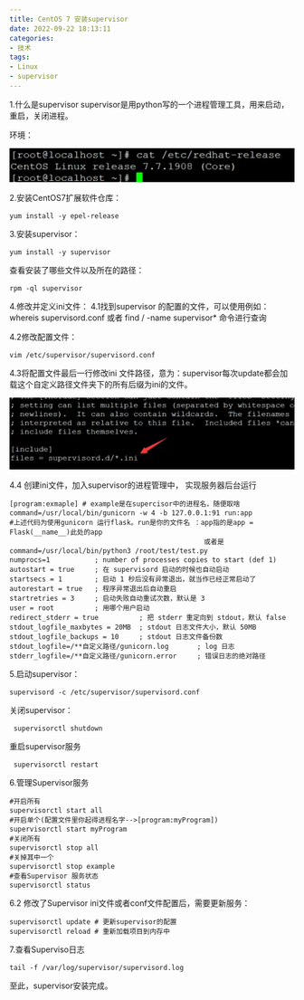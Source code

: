 ```yaml
---
title: CentOS 7 安装supervisor
date: 2022-09-22 18:13:11
categories: 
- 技术
tags:
- Linux
- supervisor
---
```


1.什么是supervisor
supervisor是用python写的一个进程管理工具，用来启动，重启，关闭进程。

<!--more-->

环境：

![image-20220922181439174](CentOS-7-安装supervisor/image-20220922181439174.png)

2.安装CentOS7扩展软件仓库：

```
yum install -y epel-release
```

3.安装supervisor：

```
yum install -y supervisor
```

查看安装了哪些文件以及所在的路径：

```
rpm -ql supervisor
```

4.修改并定义ini文件：
4.1找到supervisor 的配置的文件，可以使用例如： whereis supervisord.conf 或者 find / -name supervisor* 命令进行查询

4.2修改配置文件：

```
vim /etc/supervisor/supervisord.conf
```

4.3将配置文件最后一行修改ini 文件路径，意为：supervisor每次update都会加载这个自定义路径文件夹下的所有后缀为ini的文件。

![image-20220922181522113](CentOS-7-安装supervisor/image-20220922181522113.png)


4.4 创建ini文件，加入supervisor的进程管理中， 实现服务器后台运行

```
[program:exmaple] # example是在supercisor中的进程名，随便取啥
command=/usr/local/bin/gunicorn -w 4 -b 127.0.0.1:91 run:app 
#上述代码为使用gunicorn 运行flask。run是你的文件名 ：app指的是app = Flask(__name__)此处的app
												或者是
command=/usr/local/bin/python3 /root/test/test.py
numprocs=1           ; number of processes copies to start (def 1)   
autostart = true     ; 在 supervisord 启动的时候也自动启动   
startsecs = 1        ; 启动 1 秒后没有异常退出，就当作已经正常启动了   
autorestart = true   ; 程序异常退出后自动重启   
startretries = 3     ; 启动失败自动重试次数，默认是 3   
user = root          ; 用哪个用户启动   
redirect_stderr = true          ; 把 stderr 重定向到 stdout，默认 false   
stdout_logfile_maxbytes = 20MB  ; stdout 日志文件大小，默认 50MB   
stdout_logfile_backups = 10     ; stdout 日志文件备份数 
stdout_logfile=/**自定义路径/gunicorn.log       ; log 日志
stderr_logfile=/**自定义路径/gunicorn.error     ; 错误日志的绝对路径
```

5.启动supervisor：

```
supervisord -c /etc/supervisor/supervisord.conf
```

关闭supervisor：

```
 supervisorctl shutdown
```

重启supervisor服务

```
 supervisorctl restart
```

6.管理Supervisor服务

```
#开启所有
supervisorctl start all
#开启单个(配置文件里你起得进程名字-->[program:myProgram])
supervisorctl start myProgram
#关闭所有
supervisorctl stop all 
#关掉其中一个
supervisorctl stop example 
#查看Supervisor 服务状态
supervisorctl status
```

6.2 修改了Supervisor ini文件或者conf文件配置后，需要更新服务：

```
supervisorctl update # 更新supervisor的配置
supervisorctl reload # 重新加载项目到内存中
```

7.查看Superviso日志

```
tail -f /var/log/supervisor/supervisord.log
```

至此，supervisor安装完成。
